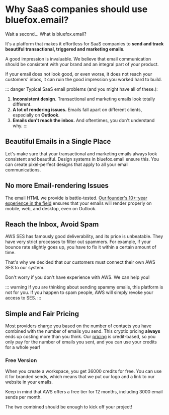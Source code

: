 # Why SaaS companies should use bluefox.email?

Wait a second... What is bluefox.email?

It's a platform that makes it effortless for SaaS companies to **send and track beautiful transactional, triggered and marketing emails**.

A good impression is invaluable. We believe that email communication should be consistent with your brand and an integral part of your product.

If your email does not look good, or even worse, it does not reach your customers' inbox, it can ruin the good impression you worked hard to build.

::: danger Typical SaaS email problems (and you might have all of these.):

1) **Inconsistent design.** Transactional and marketing emails look totally different.
2) **A lot of rendering issues.** Emails fall apart on different clients, especially on **Outlook**.
3) **Emails don't reach the inbox.** And oftentimes, you don't understand why.
:::

## Beautiful Emails in a Single Place

Let's make sure that your transactional and marketing emails always look consistent and beautiful. Design systems in bluefox.email ensure this. You can create pixel-perfect designs that apply to all your email communications.

## No more Email-rendering Issues

The email HTML we provide is battle-tested. [Our founder's 10+-year experience in the field](./about) ensures that your emails will render properly on mobile, web, and desktop, even on Outlook.

## Reach the Inbox, Avoid Spam

AWS SES has famously good deliverability, and its price is unbeatable. They have very strict processes to filter out spammers. For example, if your bounce rate slightly goes up, you have to fix it within a certain amount of time.

That's why we decided that our customers must connect their own AWS SES to our system.

Don't worry if you don't have experience with AWS. We can help you!

::: warning
If you are thinking about sending spammy emails, this platform is not for you. If you happen to spam people, AWS will simply revoke your access to SES.
:::

## Simple and Fair Pricing

Most providers charge you based on the number of contacts you have combined with the number of emails you send. This cryptic pricing **always** ends up costing more than you think. Our [pricing](/pricing) is credit-based, so you only pay for the number of emails you sent, and you can use your credits for a whole year!

### Free Version

When you create a workspace, you get 36000 credits for free. You can use it for branded sends, which means that we put our logo and a link to our website in your emails.

Keep in mind that AWS offers a free tier for 12 months, including 3000 email sends per month.

The two combined should be enough to kick off your project!
